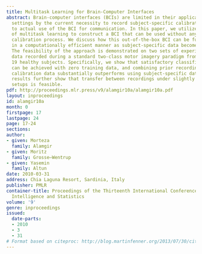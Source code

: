 ```yaml
---
title: Multitask Learning for Brain-Computer Interfaces
abstract: Brain-computer interfaces (BCIs) are limited in their applicability in everyday
  settings by the current necessity to record subject-specific calibration data prior
  to actual use of the BCI for communication. In this paper, we utilize the framework
  of multitask learning to construct a BCI that can be used without any subject-specific
  calibration process. We discuss how this out-of-the-box BCI can be further improved
  in a computationally efficient manner as subject-specific data becomes available.
  The feasibility of the approach is demonstrated on two sets of experimental EEG
  data recorded during a standard two-class motor imagery paradigm from a total of
  19 healthy subjects. Specifically, we show that satisfactory classification results
  can be achieved with zero training data, and combining prior recordings with subject-specific
  calibration data substantially outperforms using subject-specific data only. Our
  results further show that transfer between recordings under slightly different experimental
  setups is feasible.
pdf: http://proceedings.mlr.press/v9/alamgir10a/alamgir10a.pdf
layout: inproceedings
id: alamgir10a
month: 0
firstpage: 17
lastpage: 24
page: 17-24
sections: 
author:
- given: Morteza
  family: Alamgir
- given: Moritz
  family: Grosse–Wentrup
- given: Yasemin
  family: Altun
date: 2010-03-31
address: Chia Laguna Resort, Sardinia, Italy
publisher: PMLR
container-title: Proceedings of the Thirteenth International Conference on Artificial
  Intelligence and Statistics
volume: '9'
genre: inproceedings
issued:
  date-parts:
  - 2010
  - 3
  - 31
# Format based on citeproc: http://blog.martinfenner.org/2013/07/30/citeproc-yaml-for-bibliographies/
---
```

